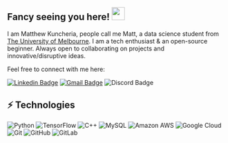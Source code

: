 ## Fancy seeing you here! <img src="https://raw.githubusercontent.com/aemmadi/aemmadi/master/wave.gif" width="30">

I am Matthew Kuncheria, people call me Matt, a data science student from [The University of Melbourne](https://www.unimelb.edu.au/). I am a tech enthusiast & an open-source beginner. Always open to collaborating on projects and innovative/disruptive ideas. 

Feel free to connect with me here:

[![Linkedin Badge](https://img.shields.io/badge/-LinkedIn-blue?style=flat-square&logo=Linkedin&logoColor=white&link=https://www.linkedin.com/in/matthew-kuncheria/)](https://www.linkedin.com/in/matthew-kuncheria/)
[![Gmail Badge](https://img.shields.io/badge/-Gmail-c14438?style=flat-square&logo=Gmail&logoColor=white&link=mailto:matthewkuncheria900@gmail.com)](mailto:matthewkuncheria900@gmail.com)
![Discord Badge](https://dcbadge.vercel.app/api/shield/437535189477097473?compact=true?style=flat)

## ⚡ Technologies


![Python](https://img.shields.io/badge/-Python-black?style=flat-square&logo=Python)
![TensorFlow](https://badges.aleen42.com/src/tensorflow.svg)
![C++](https://img.shields.io/badge/-C++-00599C?style=flat-square&logo=c)
![MySQL](https://img.shields.io/badge/-MySQL-black?style=flat-square&logo=mysql)
![Amazon AWS](https://img.shields.io/badge/Amazon%20AWS-232F3E?style=flat-square&logo=amazon-aws)
![Google Cloud](https://img.shields.io/badge/Google%20Cloud-black?style=flat-square&logo=google-cloud)
![Git](https://img.shields.io/badge/-Git-black?style=flat-square&logo=git)
![GitHub](https://img.shields.io/badge/-GitHub-181717?style=flat-square&logo=github)
![GitLab](https://img.shields.io/badge/-GitLab-FCA121?style=flat-square&logo=gitlab)




